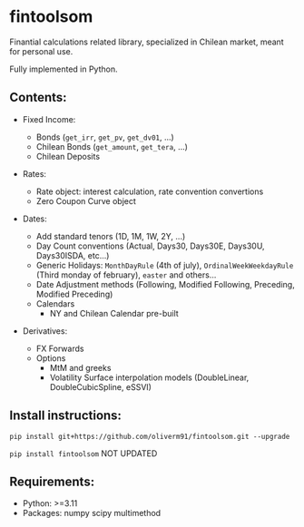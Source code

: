 # fintoolsom

Finantial calculations related library, specialized in Chilean market, meant for personal use.

Fully implemented in Python.

## Contents:
- Fixed Income:
  - Bonds (`get_irr`, `get_pv`, `get_dv01`, ...)
  - Chilean Bonds (`get_amount`, `get_tera`, ...)
  - Chilean Deposits
- Rates:
  - Rate object: interest calculation, rate convention convertions
  - Zero Coupon Curve object
- Dates:
  - Add standard tenors (1D, 1M, 1W, 2Y, ...)
  - Day Count conventions (Actual, Days30, Days30E, Days30U, Days30ISDA, etc...)
  - Generic Holidays: `MonthDayRule` (4th of july), `OrdinalWeekWeekdayRule` (Third monday of february), `easter` and others...
  - Date Adjustment methods (Following, Modified Following, Preceding, Modified Preceding)
  - Calendars
    - NY and Chilean Calendar pre-built

- Derivatives:
  - FX Forwards
  - Options
    - MtM and greeks
    - Volatility Surface interpolation models (DoubleLinear, DoubleCubicSpline, eSSVI)


## Install instructions:
`pip install git+https://github.com/oliverm91/fintoolsom.git --upgrade`

`pip install fintoolsom`  NOT UPDATED

## Requirements:
- Python: >=3.11
- Packages: numpy scipy multimethod